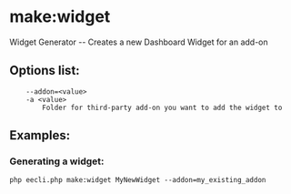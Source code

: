 # make:widget

Widget Generator -- Creates a new Dashboard Widget for an add-on

## Options list:

```
    --addon=<value>
    -a <value>
        Folder for third-party add-on you want to add the widget to

```

## Examples:

### Generating a widget:

`php eecli.php make:widget MyNewWidget --addon=my_existing_addon`
